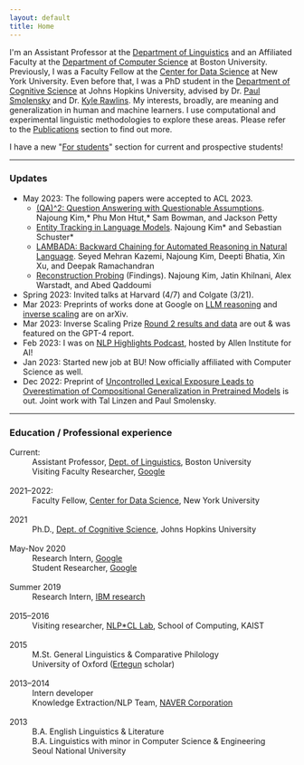 ```yaml
---
layout: default
title: Home
---
```


I'm an Assistant Professor at the <a href="https://ling.bu.edu/">Department of Linguistics</a> and an Affiliated Faculty at the <a href="https://www.bu.edu/cs/">Department of Computer Science</a> at Boston University. Previously, I was a Faculty Fellow at the <a href="https://cds.nyu.edu/">Center for Data Science</a> at New York University. Even before that, I was a PhD student in the <a href="https://cogsci.jhu.edu/">Department of Cognitive Science</a> at Johns Hopkins University, advised by Dr. <a href="https://www.microsoft.com/en-us/research/people/psmo/">Paul Smolensky</a> and Dr. <a href="http://sites.krieger.jhu.edu/rawlins/">Kyle Rawlins</a>. My interests, broadly, are meaning and generalization in human and machine learners. I use computational and experimental linguistic methodologies to explore these areas. Please refer to the <a href="/publications">Publications</a> section to find out more.

I have a new "<a href="/students">For students</a>" section for current and prospective students!

* * *
### Updates
* May 2023: The following papers were accepted to ACL 2023.
	* <a href="https://arxiv.org/abs/2212.10003">(QA)^2: Question Answering with Questionable Assumptions</a>. Najoung Kim,\* Phu Mon Htut,\* Sam Bowman, and Jackson Petty
	* <a href="https://arxiv.org/abs/2212.10003">Entity Tracking in Language Models</a>. Najoung Kim* and Sebastian Schuster*
	* <a href="https://arxiv.org/abs/2212.13894">LAMBADA: Backward Chaining for Automated Reasoning in Natural Language</a>. Seyed Mehran Kazemi, Najoung Kim, Deepti Bhatia, Xin Xu, and Deepak Ramachandran
	* <a href="https://arxiv.org/abs/2212.10792">Reconstruction Probing</a> (Findings). Najoung Kim, Jatin Khilnani, Alex Warstadt, and Abed Qaddoumi
* Spring 2023: Invited talks at Harvard (4/7) and Colgate (3/21).
* Mar 2023: Preprints of works done at Google on <a href="https://arxiv.org/abs/2212.13894">LLM reasoning</a> and <a href="https://arxiv.org/abs/2211.02011">inverse scaling</a> are on arXiv.
* Mar 2023: Inverse Scaling Prize <a href="https://github.com/inverse-scaling/prize">Round 2 results and data</a> are out & was featured on the GPT-4 report.
* Feb 2023: I was on <a href="https://soundcloud.com/nlp-highlights/138-compositional-generalization-in-neural-networks-with-najoung-kim">NLP Highlights Podcast</a>, hosted by Allen Institute for AI!
* Jan 2023: Started new job at BU! Now officially affiliated with Computer Science as well.
* Dec 2022: Preprint of <a href="https://arxiv.org/abs/2212.10769">Uncontrolled Lexical Exposure Leads to Overestimation of Compositional Generalization in Pretrained Models</a> is out. Joint work with Tal Linzen and Paul Smolensky.


<!--
* Dec 2022: Preprint of <a href="https://arxiv.org/abs/2212.10003">(QA)^2: Question Answering with Questionable Assumptions</a> is out on arXiv. Joint with Phu Mon Htut, Sam Bowman, and Jackson Petty.
* Dec 2022: Preprint of <a href="https://arxiv.org/abs/2212.10792">Reconstruction Probing</a> is out on arXiv. Joint work with Jatin Khilnani, Alex Warstadt, and Abed Qaddoumi.
* Dec 2022: Preprint of <a href="https://psyarxiv.com/85k3y">Finding Structure in One Child's Linguistic Experience</a> is out on PsyArXiv. Join work with Wentao Wang, Wai Keen Vong and Brenden Lake.
* Fall 2022: Invited talks at <a href="https://www.gc.cuny.edu/linguistics">CUNY</a> and <a href="https://flann-discord.github.io/">FlaNN</a>.
* I will be visiting Google part-time starting this summer! 😎
* Feb 2022: My <a href="https://jscholarship.library.jhu.edu/handle/1774.2/66745">dissertation</a> is now online.
* Spring 2022: Invited talks at <a href="https://gdr-lift.loria.fr/monthy-online-ilfc-seminar/">Seminar on the interactions between formal and computational linguistics (ILFC)</a>, <a href="https://ling.bu.edu/spring-2022-colloquium-series/">BU Linguistics Colloqiuim Series</a>, <a href="https://complang.mit.edu">MIT CompLang</a>, Google, and UChicago.	
* Fall 2021: Invited talks at <a href="https://cds.nyu.edu/">NYU CDS</a>, <a href="https://nylanguageworkshop.tumblr.com/post/663720689799413760/workshop-monday-october-4th-630-8pm-najoung">New York Philosophy of Language Workshop</a>, <a href="https://sites.google.com/umich.edu/cogscicmty/events">University of Michigan Cognitive Science Community</a>, <a href="https://ee.kaist.ac.kr/en/node/18403">KAIST Electrical Engineering Colloquium Series</a>, <a href="https://linguist.snu.ac.kr/category/board_9_SC_su0dnCGq_20201130121404/">Seoul National University Linguistics Colloqium</a>.	
* Sep 2021: Started new job at <a href="https://cds.nyu.edu">NYU CDS</a>!
* Aug 2021: Presented the  <a href="https://aclanthology.org/2021.acl-long.304">presupposition verification paper</a> at ACL. 
* July 2021: Defended my dissertation 🎉
* Jan 2021: Preprint for my internship work "Which Linguist Invented the Lightbulb? Presupposition Verification for Question-Answering" is now on <a href="https://arxiv.org/abs/2101.00391">arXiv</a>.
* Dec 2020: "<a href="https://scholarworks.umass.edu/scil/vol4/iss1/60/">Testing for Grammatical Category Abstraction in Neural Language Models</a>" with <a href="https://www.microsoft.com/en-us/research/people/psmo/">Paul Smolensky</a> accepted to <a href="https://www.scil2021.org/">SCiL 2021</a>!
* Nov 2020: Got awarded an <a href="https://www.nsf.gov/funding/pgm_summ.jsp?pims_id=505033">NSF Doctoral Dissertation Improvement Grant in Linguistics</a>!! 🥳
*Nov 2020: Wrapped up my internship/student researcher program at Google. Back to dissertating :)-->

* * *
### Education / Professional experience
<dl>
<dt>Current: </dt>
<dd>Assistant Professor, <a href="http://ling.bu.edu/">Dept. of Linguistics</a>, Boston University</dd>
<dd>Visiting Faculty Researcher, <a href="https://ai.google/">Google</a></dd>
<br>
<dt>2021&#8211;2022: </dt>
<dd>Faculty Fellow, <a href="http://cds.nyu.edu/">Center for Data Science</a>, New York University</dd>
<br>
<dt>2021 </dt>
<dd>Ph.D., <a href="http://cogsci.jhu.edu/">Dept. of Cognitive Science</a>, Johns Hopkins University</dd>
<br>
<dt>May-Nov 2020  </dt>
<dd>Research Intern, <a href="https://ai.google/">Google</a></dd>
<dd>Student Researcher, <a href="https://ai.google/">Google</a></dd>
<br>
<dt>Summer 2019  </dt>
<dd>Research Intern, <a href="https://researcher.watson.ibm.com/researcher/view_group.php?id=8073">IBM research</a></dd>
<br>
<dt>2015&#8211;2016  </dt>
<dd>Visiting researcher, <a href="http://nlpcl.kaist.ac.kr">NLP*CL Lab</a>, School of Computing, KAIST</dd>
<br>
<dt>2015  </dt>
<dd>M.St. General Linguistics & Comparative Philology<br> University of Oxford (<a href="https://www.ertegun.ox.ac.uk/">Ertegun</a> scholar)</dd>
<br>
<dt>2013&#8211;2014  </dt>
<dd>Intern developer<br>Knowledge Extraction/NLP Team, <a href="https://www.navercorp.com/en/index.nhn">NAVER Corporation</a>  </dd>
<br>
<dt>2013  </dt>  
<dd>B.A. English Linguistics & Literature <br>
B.A. Linguistics with minor in Computer Science & Engineering   <br>
Seoul National University <br>
</dd>
</dl>

